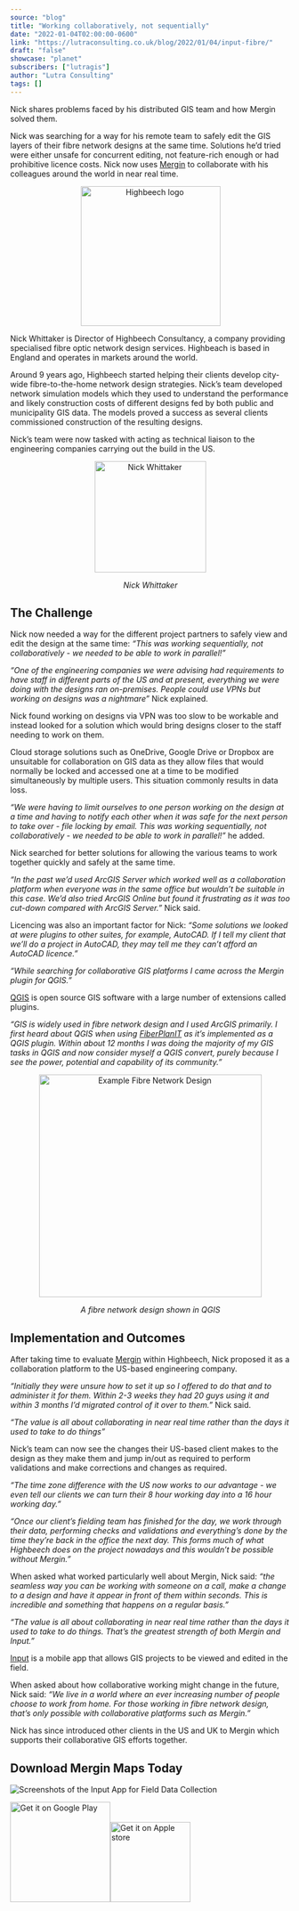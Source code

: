 ```yaml
---
source: "blog"
title: "Working collaboratively, not sequentially"
date: "2022-01-04T02:00:00-0600"
link: "https://lutraconsulting.co.uk/blog/2022/01/04/input-fibre/"
draft: "false"
showcase: "planet"
subscribers: ["lutragis"]
author: "Lutra Consulting"
tags: []
---
```


<p>Nick shares problems faced by his distributed GIS team and how Mergin solved them.</p>

<!-- more -->

<p>Nick was searching for a way for his remote team to safely edit the GIS layers of their fibre network designs at the same time. Solutions he’d tried were either unsafe for concurrent editing, not feature-rich enough or had prohibitive licence costs. Nick now uses <a href="https://merginmaps.com">Mergin</a> to collaborate with his colleagues around the world in near real time.</p>

<center>
<img alt="Highbeech logo" src="https://lutraconsulting.co.uk/img/case-studies/fibre/Highbeechlogo.png" width="251" />
</center>

<p>Nick Whittaker is Director of Highbeech Consultancy, a company providing specialised fibre optic network design services. Highbeach is based in England and operates in markets around the world.</p>

<p>Around 9 years ago, Highbeech started helping their clients develop city-wide fibre-to-the-home network design strategies. Nick’s team developed network simulation models which they used to understand the performance and likely construction costs of different designs fed by both public and municipality GIS data.  The models proved a success as several clients commissioned construction of the resulting designs.</p>

<p>Nick’s team were now tasked with acting as technical liaison to the engineering companies carrying out the build in the US.</p>

<center>
<img alt="Nick Whittaker" src="https://lutraconsulting.co.uk/img/case-studies/fibre/Nick.jpg" width="200 " />
<p><em>Nick Whittaker</em></p>
</center>

<h2 id="the-challenge">The Challenge</h2>

<p>Nick now needed a way for the different project partners to safely view and edit the design at the same time: <em>“This was working sequentially, not collaboratively - we needed to be able to work in parallel!”</em></p>

<p><em>“One of the engineering companies we were advising had requirements to have staff in different parts of the US and at present, everything we were doing with the designs ran on-premises. People could use VPNs but working on designs was a nightmare”</em> Nick explained.</p>

<p>Nick found working on designs via VPN was too slow to be workable and instead looked for a solution which would bring designs closer to the staff needing to work on them.</p>

<p>Cloud storage solutions such as OneDrive, Google Drive or Dropbox are unsuitable for collaboration on GIS data as they allow files that would normally be locked and accessed one at a time to be modified simultaneously by multiple users.  This situation commonly results in data loss.</p>

<p><em>“We were having to limit ourselves to one person working on the design at a time and having to notify each other when it was safe for the next person to take over - file locking by email. This was working sequentially, not collaboratively - we needed to be able to work in parallel!”</em> he added.</p>

<p>Nick searched for better solutions for allowing the various teams to work together quickly and safely at the same time.</p>

<p><em>“In the past we’d used ArcGIS Server which worked well as a collaboration platform when everyone was in the same office but wouldn’t be suitable in this case.  We’d also tried ArcGIS Online but found it frustrating as it was too cut-down compared with ArcGIS Server.”</em> Nick said.</p>

<p>Licencing was also an important factor for Nick: <em>“Some solutions we looked at were plugins to other suites, for example, AutoCAD. If I tell my client that we’ll do a project in AutoCAD, they may tell me they can’t afford an AutoCAD licence.”</em></p>

<p><em>“While searching for collaborative GIS platforms I came across the Mergin plugin for QGIS.”</em></p>

<p><a href="https://qgis.org">QGIS</a> is open source GIS software with a large number of extensions called plugins.</p>

<p><em>“GIS is widely used in fibre network design and I used ArcGIS primarily.  I first heard about QGIS when using <a href="https://comsof.com/fiber/">FiberPlanIT</a> as it’s implemented as a QGIS plugin.  Within about 12 months I was doing the majority of my GIS tasks in QGIS and now consider myself a QGIS convert, purely because I see the power, potential and capability of its community.”</em></p>

<center>
<img alt="Example Fibre Network Design" src="https://lutraconsulting.co.uk/img/case-studies/fibre/example_design.jpg" width="400 " />
<p><em>A fibre network design shown in QGIS</em></p>
</center>

<h2 id="implementation-and-outcomes">Implementation and Outcomes</h2>

<p>After taking time to evaluate <a href="https://merginmaps.com">Mergin</a> within Highbeech, Nick proposed it as a collaboration platform to the US-based engineering company.</p>

<p><em>“Initially they were unsure how to set it up so I offered to do that and to administer it for them.  Within 2-3 weeks they had 20 guys using it and within 3 months I’d migrated control of it over to them.”</em> Nick said.</p>

<p><em>“The value is all about collaborating in near real time rather than the days it used to take to do things”</em></p>

<p>Nick’s team can now see the changes their US-based client makes to the design as they make them and jump in/out as required to perform validations and make corrections and changes as required.</p>

<p><em>“The time zone difference with the US now works to our advantage - we even tell our clients we can turn their 8 hour working day into a 16 hour working day.”</em></p>

<p><em>“Once our client’s fielding team has finished for the day, we work through their data, performing checks and validations and everything’s done by the time they’re back in the office the next day. This forms much of what Highbeech does on the project nowadays and this wouldn’t be possible without Mergin.”</em></p>

<p>When asked what worked particularly well about Mergin, Nick said: <em>“the seamless way you can be working with someone on a call, make a change to a design and have it appear in front of them within seconds. This is incredible and something that happens on a regular basis.”</em></p>

<p><em>“The value is all about collaborating in near real time rather than the days it used to take to do things. That’s the greatest strength of both Mergin and Input.”</em></p>

<p><a href="https://merginmaps.com">Input</a> is a mobile app that allows GIS projects to be viewed and edited in the field.</p>

<p>When asked about how collaborative working might change in the future, Nick said: <em>“We live in a world where an ever increasing number of people choose to work from home. For those working in fibre network design, that’s only possible with collaborative platforms such as Mergin.”</em></p>

<p>Nick has since introduced other clients in the US and UK to Mergin which supports their collaborative GIS efforts together.</p>

<h2 id="download-mergin-maps-today">Download Mergin Maps Today</h2>

<p><img alt="Screenshots of the Input App for Field Data Collection" src="https://lutraconsulting.co.uk/img/posts/input_app_for_field_data_collection.jpg" /></p>

<p><a href="https://play.google.com/store/apps/details?id=uk.co.lutraconsulting&amp;utm_source=lutra-atom&amp;utm_medium=lutra-blog&amp;utm_campaign=input"><img alt="Get it on Google Play" src="https://play.google.com/intl/en_us/badges/images/generic/en_badge_web_generic.png" width="180px" /></a><a href="https://apps.apple.com/us/app/input/id1478603559?ls=1&amp;utm_source=lutra-atom&amp;utm_medium=lutra-blog&amp;utm_campaign=input"><img alt="Get it on Apple store" src="https://www.lutraconsulting.co.uk/img/posts/App_Store.svg" style="padding-top: 0px;" width="144px" /></a></p>
